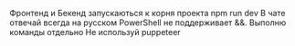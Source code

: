Фронтенд и Бекенд запускаються к корня проекта npm run dev
В чате отвечай всегда на русском
PowerShell не поддерживает &&. Выполню команды отдельно
Не используй puppeteer
